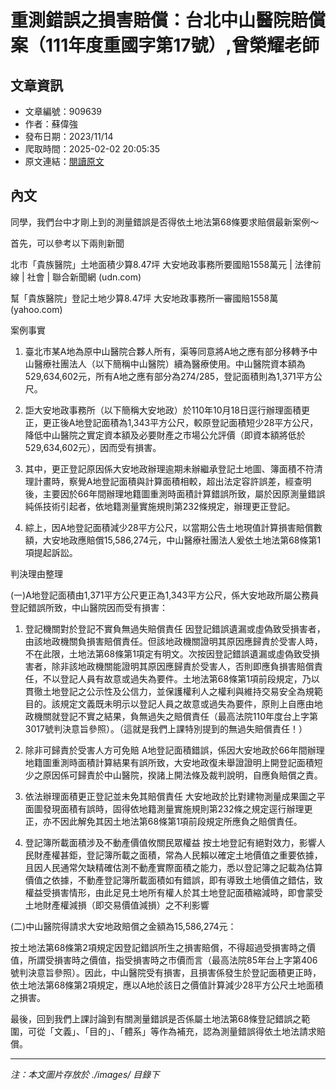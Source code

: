# 重測錯誤之損害賠償：台北中山醫院賠償案（111年度重國字第17號）,曾榮耀老師

## 文章資訊
- 文章編號：909639
- 作者：蘇偉強
- 發布日期：2023/11/14
- 爬取時間：2025-02-02 20:05:35
- 原文連結：[閱讀原文](https://real-estate.get.com.tw/Columns/detail.aspx?no=909639)

## 內文
同學，我們台中才剛上到的測量錯誤是否得依土地法第68條要求賠償最新案例～

首先，可以參考以下兩則新聞

北市「貴族醫院」土地面積少算8.47坪 大安地政事務所要國賠1558萬元 | 法律前線 | 社會 | 聯合新聞網 (udn.com)

幫「貴族醫院」登記土地少算8.47坪 大安地政事務所一審國賠1558萬 (yahoo.com)

案例事實

1. 臺北市某A地為原中山醫院合夥人所有，渠等同意將A地之應有部分移轉予中山醫療社團法人（以下簡稱中山醫院）續為醫療使用。中山醫院資本額為529,634,602元，所有A地之應有部分為274/285，登記面積則為1,371平方公尺。

2. 詎大安地政事務所（以下簡稱大安地政）於110年10月18日逕行辦理面積更正，更正後A地登記面積為1,343平方公尺，較原登記面積短少28平方公尺，降低中山醫院之實定資本額及必要財產之市場公允評價（即資本額將低於529,634,602元），因而受有損害。

3. 其中，更正登記原因係大安地政辦理逾期未辦繼承登記土地圖、簿面積不符清理計畫時，察覺A地登記面積與計算面積相較，超出法定容許誤差，經查明後，主要因於66年間辦理地籍圖重測時面積計算錯誤所致，屬於因原測量錯誤純係技術引起者，依地籍測量實施規則第232條規定，辦理更正登記。

4. 綜上，因A地登記面積減少28平方公尺，以當期公告土地現值計算損害賠償數額，大安地政應賠償15,586,274元，中山醫療社團法人爰依土地法第68條第1項提起訴訟。

判決理由整理

(一)A地登記面積由1,371平方公尺更正為1,343平方公尺，係大安地政所屬公務員登記錯誤所致，中山醫院因而受有損害：

1. 登記機關對於登記不實負無過失賠償責任 因登記錯誤遺漏或虛偽致受損害者，由該地政機關負損害賠償責任。但該地政機關證明其原因應歸責於受害人時，不在此限，土地法第68條第1項定有明文。次按因登記錯誤遺漏或虛偽致受損害者，除非該地政機關能證明其原因應歸責於受害人，否則即應負損害賠償責任，不以登記人員有故意或過失為要件。土地法第68條第1項前段規定，乃以貫徹土地登記之公示性及公信力，並保護權利人之權利與維持交易安全為規範目的。該規定文義既未明示以登記人員之故意或過失為要件，原則上自應由地政機關就登記不實之結果，負無過失之賠償責任（最高法院110年度台上字第3017號判決意旨參照）。（這就是我們上課特別提到的無過失賠償責任！）

2. 除非可歸責於受害人方可免賠 A地登記面積錯誤，係因大安地政於66年間辦理地籍圖重測時面積計算結果有誤所致，大安地政復未舉證證明上開登記面積短少之原因係可歸責於中山醫院，揆諸上開法條及裁判說明，自應負賠償之責。

3. 依法辦理面積更正登記並未免其賠償責任 大安地政於比對建物測量成果圖之平面圖發現面積有誤時，固得依地籍測量實施規則第232條之規定逕行辦理更正，亦不因此解免其因土地法第68條第1項前段規定所應負之賠償責任。

4. 登記簿所載面積涉及不動產價值攸關民眾權益 按土地登記有絕對效力，影響人民財產權甚鉅，登記簿所載之面積，常為人民賴以確定土地價值之重要依據，且因人民通常欠缺精確估測不動產實際面積之能力，悉以登記簿之記載為估算價值之依據，不動產登記簿所載面積如有錯誤，即有導致土地價值之錯估，致權益受損害情形，由此足見土地所有權人於其土地登記面積縮減時，即會蒙受土地財產權減損（即交易價值減損）之不利影響

(二)中山醫院得請求大安地政賠償之金額為15,586,274元：

按土地法第68條第2項規定因登記錯誤所生之損害賠償，不得超過受損害時之價值，所謂受損害時之價值，指受損害時之市價而言（最高法院85年台上字第406號判決意旨參照）。因此，中山醫院受有損害，且損害係發生於登記面積更正時，依土地法第68條第2項規定，應以A地於該日之價值計算減少28平方公尺土地面積之損害。

最後，回到我們上課討論到有關測量錯誤是否係屬土地法第68條登記錯誤之範圍，可從「文義」、「目的」、「體系」等作為補充，認為測量錯誤得依土地法請求賠償。

---
*注：本文圖片存放於 ./images/ 目錄下*
